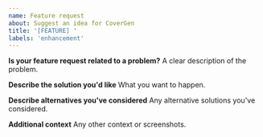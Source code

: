 ```yaml
---
name: Feature request
about: Suggest an idea for CoverGen
title: '[FEATURE] '
labels: 'enhancement'
---
```


**Is your feature request related to a problem?**
A clear description of the problem.

**Describe the solution you'd like**
What you want to happen.

**Describe alternatives you've considered**
Any alternative solutions you've considered.

**Additional context**
Any other context or screenshots.
